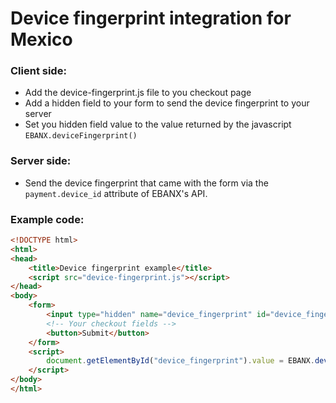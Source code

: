 # Device fingerprint integration for Mexico

### Client side:

- Add the device-fingerprint.js file to you checkout page
- Add a hidden field to your form to send the device fingerprint to your server
- Set you hidden field value to the value returned by the javascript `EBANX.deviceFingerprint()`

### Server side:

- Send the device fingerprint that came with the form via the `payment.device_id` attribute of EBANX's API.

### Example code:

```html
<!DOCTYPE html>
<html>
<head>
	<title>Device fingerprint example</title>
	<script src="device-fingerprint.js"></script>
</head>
<body>
	<form>
		<input type="hidden" name="device_fingerprint" id="device_fingerprint">
		<!-- Your checkout fields -->
		<button>Submit</button>
	</form>
	<script>
		document.getElementById("device_fingerprint").value = EBANX.deviceFingerprint();
	</script>
</body>
</html>
```
